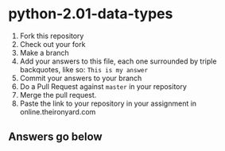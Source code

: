 # python-2.01-data-types

  1. Fork this repository
  2. Check out your fork
  3. Make a branch
  4. Add your answers to this file, each one surrounded by triple backquotes, like so:
    ```
    This is my answer
    ```
  5. Commit your answers to your branch
  6. Do a Pull Request against `master` in your repository
  7. Merge the pull request.
  8. Paste the link to your repository in your assignment in online.theironyard.com

## Answers go below

